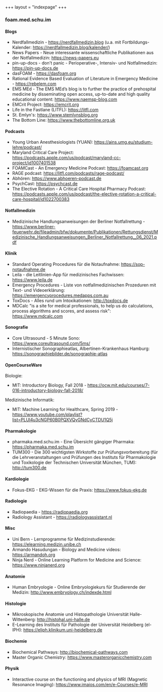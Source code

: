+++
layout = "indexpage"
+++

### foam.med.schu.im

#### Blogs

* Nerdfallmedizin - https://nerdfallmedizin.blog (u.a. mit Fortbildungs-Kalender: https://nerdfallmedizin.blog/kalender/)
* News Papers - Neue interessante wissenschaftliche Publikationen aus der Notfallmedizin: https://news-papers.eu
* pin-up-docs - don't panic - Perioperative-, Intensiv- und Notfallmedizin: https://pin-up-docs.de
* dasFOAM - https://dasfoam.org
* Rational Evidence Based Evaluation of Literature in Emergency Medicine - https://rebelem.com
* EMS MEd - The EMS MEd’s blog is to further the practice of prehospital medicine by disseminating open access, up-to-date and high quality educational content: https://www.naemsp-blog.com
* EMCrit Project: https://emcrit.org
* Life in the Fastlane (LITFL): https://litfl.com
* St. Emlyn's: https://www.stemlynsblog.org
* The Bottom Line: https://www.thebottomline.org.uk

#### Podcasts

* Young Urban Anesthesiologists (YUAN): https://ains.umg.eu/studium-lehre/podcast/
* Maryland Critical Care Project: https://podcasts.apple.com/us/podcast/maryland-cc-project/id1007401538
* FOAMCast - An Emergency Medicine Podcast: https://foamcast.org
* RAGE podcast: https://litfl.com/podcasts/rage-podcast/
* Abhören: https://www.abhoeren-podcast.de
* PsychCast: https://psychcast.de
* The Elective Rotation - A Critical Care Hospital Pharmacy Podcast: https://podcasts.apple.com/us/podcast/the-elective-rotation-a-critical-care-hospital/id1022700383

#### Notfallmedizin

* Medizinische Handlungsanweisungen der Berliner Notfallrettung - https://www.berliner-feuerwehr.de/fileadmin/bfw/dokumente/Publikationen/Rettungsdienst/Medizinische_Handlungsanweisungen_Berliner_Notfallrettung__06_2021.pdf

#### Klinik

* Standard Operating Procedures für die Notaufnahme: https://sop-notaufnahme.de
* Leila - die Leitlinien-App für medizinisches Fachwissen: https://www.leila.de
* Emergency Procedures - Liste von notfallmedizinischen Prozeduren mit Text- und Videoerklärung: https://emergencyprocedures.medapps.com.au
* ToxDocs - Alles rund um Intoxikationen: http://toxdocs.de
* MDCalc "is a site for medical professionals, to help us do calculations, process algorithms and scores, and assess risk": https://www.mdcalc.com

#### Sonografie

* Core Ultrasound - 5 Minute Sono: https://www.coreultrasound.com/5ms/
* Internistischer Sonographieatlas, Albertinen-Krankenhaus Hamburg: https://sonographiebilder.de/sonographie-atlas

#### OpenCourseWare

Biologie:

* MIT: Introductory Biology, Fall 2018 - https://ocw.mit.edu/courses/7-016-introductory-biology-fall-2018/

Medizinische Informatik:

* MIT: Machine Learning for Healthcare, Spring 2019 - https://www.youtube.com/playlist?list=PLUl4u3cNGP60B0PQXVQyGNdCyCTDU1Q5j

#### Pharmakologie

* pharmaka.med.schu.im - Eine Übersicht gängiger Pharmaka: https://pharmaka.med.schu.im
* TUM300 - Die 300 wichtigsten Wirkstoffe zur Prüfungsvorbereitung (für die Lehrveranstaltungen und Prüfungen des Instituts für Pharmakologie und Toxikologie der Technischen Universität München, TUM): http://tum300.de

#### Kardiologie

* Fokus-EKG - EKG-Wissen für die Praxis: https://www.fokus-ekg.de

#### Radiologie

* Radiopaedia - https://radiopaedia.org
* Radiology Assistant - https://radiologyassistant.nl

#### Misc

* Uni Bern - Lernprogramme für Medizinstudierende: https://elearning.medizin.unibe.ch
* Armando Hasudungan - Biology and Medicine videos: https://armandoh.org
* Ninja Nerd - Online Learning Platform for Medicine and Science: https://www.ninjanerd.org

#### Anatomie

* Human Embryologie - Online Embryologiekurs für Studierende der Medizin: http://www.embryology.ch/indexde.html

#### Histologie

* Mikroskopische Anatomie und Histopathologie Universität Halle-Wittenberg: http://histohal.uni-halle.de
* E-Learning des Instituts für Pathologie der Universität Heidelberg (el-IPH): https://eliph.klinikum.uni-heidelberg.de

#### Biochemie

* Biochemical Pathways: http://biochemical-pathways.com
* Master Organic Chemistry: https://www.masterorganicchemistry.com

#### Physik

* Interactive course on the functioning and physics of MRI (Magnetic Resonance Imaging): https://www.imaios.com/en/e-Courses/e-MRI
